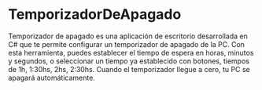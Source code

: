 # TemporizadorDeApagado
Temporizador de apagado es una aplicación de escritorio desarrollada en C# que te permite configurar un 
temporizador de apagado de la PC. Con esta herramienta, puedes establecer el tiempo de espera en horas, minutos y segundos, o seleccionar un tiempo 
ya establecido con botones, tiempos de 1h, 1:30hs, 2hs, 2:30hs. Cuando el temporizador llegue a cero, tu PC se apagará automáticamente.
